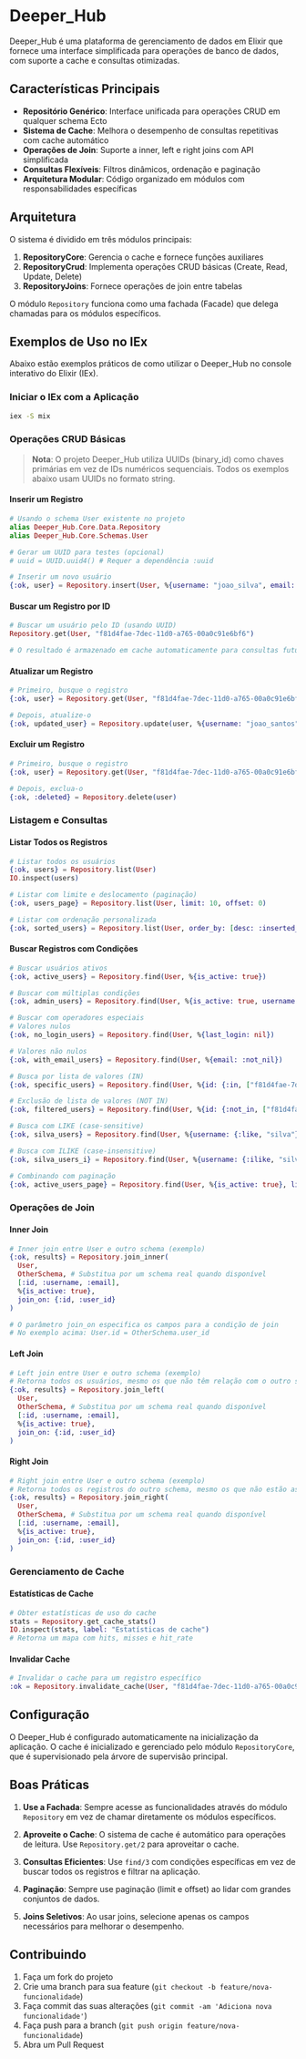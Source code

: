 # Deeper_Hub

Deeper_Hub é uma plataforma de gerenciamento de dados em Elixir que fornece uma interface simplificada para operações de banco de dados, com suporte a cache e consultas otimizadas.

## Características Principais

- **Repositório Genérico**: Interface unificada para operações CRUD em qualquer schema Ecto
- **Sistema de Cache**: Melhora o desempenho de consultas repetitivas com cache automático
- **Operações de Join**: Suporte a inner, left e right joins com API simplificada
- **Consultas Flexíveis**: Filtros dinâmicos, ordenação e paginação
- **Arquitetura Modular**: Código organizado em módulos com responsabilidades específicas

## Arquitetura

O sistema é dividido em três módulos principais:

1. **RepositoryCore**: Gerencia o cache e fornece funções auxiliares
2. **RepositoryCrud**: Implementa operações CRUD básicas (Create, Read, Update, Delete)
3. **RepositoryJoins**: Fornece operações de join entre tabelas

O módulo `Repository` funciona como uma fachada (Facade) que delega chamadas para os módulos específicos.

## Exemplos de Uso no IEx

Abaixo estão exemplos práticos de como utilizar o Deeper_Hub no console interativo do Elixir (IEx).

### Iniciar o IEx com a Aplicação

```bash
iex -S mix
```

### Operações CRUD Básicas

> **Nota**: O projeto Deeper_Hub utiliza UUIDs (binary_id) como chaves primárias em vez de IDs numéricos sequenciais. Todos os exemplos abaixo usam UUIDs no formato string.

#### Inserir um Registro

```elixir
# Usando o schema User existente no projeto
alias Deeper_Hub.Core.Data.Repository
alias Deeper_Hub.Core.Schemas.User

# Gerar um UUID para testes (opcional)
# uuid = UUID.uuid4() # Requer a dependência :uuid

# Inserir um novo usuário
{:ok, user} = Repository.insert(User, %{username: "joao_silva", email: "joao@example.com", password: "senha123", is_active: true})
```

#### Buscar um Registro por ID

```elixir
# Buscar um usuário pelo ID (usando UUID)
Repository.get(User, "f81d4fae-7dec-11d0-a765-00a0c91e6bf6")

# O resultado é armazenado em cache automaticamente para consultas futuras
```

#### Atualizar um Registro

```elixir
# Primeiro, busque o registro
{:ok, user} = Repository.get(User, "f81d4fae-7dec-11d0-a765-00a0c91e6bf6")

# Depois, atualize-o
{:ok, updated_user} = Repository.update(user, %{username: "joao_santos"})
```

#### Excluir um Registro

```elixir
# Primeiro, busque o registro
{:ok, user} = Repository.get(User, "f81d4fae-7dec-11d0-a765-00a0c91e6bf6")

# Depois, exclua-o
{:ok, :deleted} = Repository.delete(user)
```

### Listagem e Consultas

#### Listar Todos os Registros

```elixir
# Listar todos os usuários
{:ok, users} = Repository.list(User)
IO.inspect(users)

# Listar com limite e deslocamento (paginação)
{:ok, users_page} = Repository.list(User, limit: 10, offset: 0)

# Listar com ordenação personalizada
{:ok, sorted_users} = Repository.list(User, order_by: [desc: :inserted_at])
```

#### Buscar Registros com Condições

```elixir
# Buscar usuários ativos
{:ok, active_users} = Repository.find(User, %{is_active: true})

# Buscar com múltiplas condições
{:ok, admin_users} = Repository.find(User, %{is_active: true, username: {:like, "admin"}})

# Buscar com operadores especiais
# Valores nulos
{:ok, no_login_users} = Repository.find(User, %{last_login: nil})

# Valores não nulos
{:ok, with_email_users} = Repository.find(User, %{email: :not_nil})

# Busca por lista de valores (IN)
{:ok, specific_users} = Repository.find(User, %{id: {:in, ["f81d4fae-7dec-11d0-a765-00a0c91e6bf6", "f81d4fae-7dec-11d0-a765-00a0c91e6bf7"]}})

# Exclusão de lista de valores (NOT IN)
{:ok, filtered_users} = Repository.find(User, %{id: {:not_in, ["f81d4fae-7dec-11d0-a765-00a0c91e6bf8", "f81d4fae-7dec-11d0-a765-00a0c91e6bf9"]}})

# Busca com LIKE (case-sensitive)
{:ok, silva_users} = Repository.find(User, %{username: {:like, "silva"}})

# Busca com ILIKE (case-insensitive)
{:ok, silva_users_i} = Repository.find(User, %{username: {:ilike, "silva"}})

# Combinando com paginação
{:ok, active_users_page} = Repository.find(User, %{is_active: true}, limit: 10, offset: 0)
```

### Operações de Join

#### Inner Join

```elixir
# Inner join entre User e outro schema (exemplo)
{:ok, results} = Repository.join_inner(
  User,
  OtherSchema, # Substitua por um schema real quando disponível
  [:id, :username, :email],
  %{is_active: true},
  join_on: {:id, :user_id}
)

# O parâmetro join_on especifica os campos para a condição de join
# No exemplo acima: User.id = OtherSchema.user_id
```

#### Left Join

```elixir
# Left join entre User e outro schema (exemplo)
# Retorna todos os usuários, mesmo os que não têm relação com o outro schema
{:ok, results} = Repository.join_left(
  User,
  OtherSchema, # Substitua por um schema real quando disponível
  [:id, :username, :email],
  %{is_active: true},
  join_on: {:id, :user_id}
)
```

#### Right Join

```elixir
# Right join entre User e outro schema (exemplo)
# Retorna todos os registros do outro schema, mesmo os que não estão associados a um usuário
{:ok, results} = Repository.join_right(
  User,
  OtherSchema, # Substitua por um schema real quando disponível
  [:id, :username, :email],
  %{is_active: true},
  join_on: {:id, :user_id}
)
```

### Gerenciamento de Cache

#### Estatísticas de Cache

```elixir
# Obter estatísticas de uso do cache
stats = Repository.get_cache_stats()
IO.inspect(stats, label: "Estatísticas de cache")
# Retorna um mapa com hits, misses e hit_rate
```

#### Invalidar Cache

```elixir
# Invalidar o cache para um registro específico
:ok = Repository.invalidate_cache(User, "f81d4fae-7dec-11d0-a765-00a0c91e6bf6")
```

## Configuração

O Deeper_Hub é configurado automaticamente na inicialização da aplicação. O cache é inicializado e gerenciado pelo módulo `RepositoryCore`, que é supervisionado pela árvore de supervisão principal.

## Boas Práticas

1. **Use a Fachada**: Sempre acesse as funcionalidades através do módulo `Repository` em vez de chamar diretamente os módulos específicos.

2. **Aproveite o Cache**: O sistema de cache é automático para operações de leitura. Use `Repository.get/2` para aproveitar o cache.

3. **Consultas Eficientes**: Use `find/3` com condições específicas em vez de buscar todos os registros e filtrar na aplicação.

4. **Paginação**: Sempre use paginação (limit e offset) ao lidar com grandes conjuntos de dados.

5. **Joins Seletivos**: Ao usar joins, selecione apenas os campos necessários para melhorar o desempenho.

## Contribuindo

1. Faça um fork do projeto
2. Crie uma branch para sua feature (`git checkout -b feature/nova-funcionalidade`)
3. Faça commit das suas alterações (`git commit -am 'Adiciona nova funcionalidade'`)
4. Faça push para a branch (`git push origin feature/nova-funcionalidade`)
5. Abra um Pull Request
